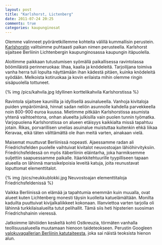 ```yaml
---
layout: post
title: "Karlshorst, Lictenberg"
date: 2011-07-24 20:25
comments: true
categories: kaupunginosat
---
```


Olemme valinneet pyöräretkillemme kohteita välillä kummallisin perustein.
[Karlshorstin](http://en.wikipedia.org/wiki/Karlshorst) valitsimme puhtaasti paikan nimen perusteella. Karlshorst
sijaitsee Berliinin Lichtenbergin kaupunginosassa kaupungin itäpuolella.

Aloitimme paikkaan tutustumisen syömällä paikallisessa ravintolassa 
böömiläistä perinneruokaa: lihaa, kaalia ja knödeleitä. Tarjoilijana
toimiva vanha herra tuli lopulta näyttämään ihan kädestä pitäen, kuinka
knödeleitä syödään. Melkoista kotiruokaa ja kovin erilaista mihin olemme
ringin sisäpuolella tottuneet.

{% img /pics/kahvila.jpg Idyllinen korttelikahvila Karlshorstissa %}

Ravintola sijaitsee kauniilla ja idyllisellä asuinalueella.
Vanhoja kivitaloja puiden ympäröimänä, hinnat sadan neliön asunnolle kahdella
parvekkeella noin 800-900 euroa kuussa. Mietimme pitkään Karlshorstissa asumista
yhtenä vaihtoehtona, onhan alueelta julkisilla vain puolen tunnin työmatka.
Varjopuolena Karlshorstissa on alueen etäisyys kaikkialta missä tapahtuu jotain.
Rikas, porvarillisen unelias asuinalue muistuttaa kuitenkin ehkä liikaa Keravaa,
eikä täten välttämättä ole ihan meitä varten, ainakaan vielä.

Maisemat muuttuvat Berliinissä nopeasti. Ajaessamme radan ali Friedrichsfelden
puolelle vaihtuivat kivitalot neuvostoajan lähiöhirvityksiin. Friedrichsfeldessä
on myös itäberliinin eläintarha, joka harmiksemme suljettiin saapuessamme paikalle.
Itäarkkitehtuurille tyypilliseen tapaan alueella on lähinnä marssikelpoisia
leveitä katuja, joita reunustavat loputtomat elementtitalot.

{% img /pics/neukkublokki.jpg Neuvostoajan elementtitaloja Friedrichsfeldenissä %}

Vaikka Berliinissä on elämää ja tapahtumia enemmän kuin muualla, ovat alueet kuten
Lichtenberg monesti täysin kuolleita katuelämältään. Monilta kaduilta puuttuivat
kivijalkaliikkeet kokonaan. Illanviettoa varten tarjolla oli lähinnä turkkilaisalueilta
tutut pelihallit. Tämä siis heti hipsterien suosiman Friedrichshainin vieressä.

Jatkoimme lähiöiden keskeltä kohti Ostkreuzia, törmäten vanhalla teollisuusalueella
muutamaan hienoon taideteokseen. Perustin Googleen [valokuvagallerian Berliinin katutaiteesta](https://plus.google.com/photos/115318454936757562444/albums/5632984078275121121), joka sai näistä teoksista hienon alun.
